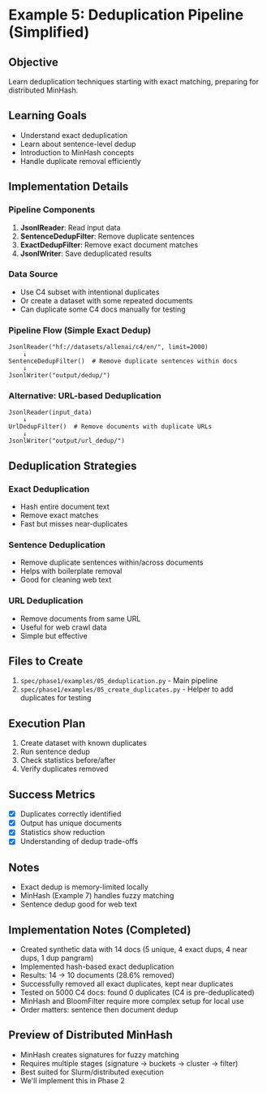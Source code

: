 # Example 5: Deduplication Pipeline (Simplified)

## Objective
Learn deduplication techniques starting with exact matching, preparing for distributed MinHash.

## Learning Goals
- Understand exact deduplication
- Learn about sentence-level dedup
- Introduction to MinHash concepts
- Handle duplicate removal efficiently

## Implementation Details

### Pipeline Components
1. **JsonlReader**: Read input data
2. **SentenceDedupFilter**: Remove duplicate sentences
3. **ExactDedupFilter**: Remove exact document matches
4. **JsonlWriter**: Save deduplicated results

### Data Source
- Use C4 subset with intentional duplicates
- Or create a dataset with some repeated documents
- Can duplicate some C4 docs manually for testing

### Pipeline Flow (Simple Exact Dedup)
```
JsonlReader("hf://datasets/allenai/c4/en/", limit=2000)
    ↓
SentenceDedupFilter()  # Remove duplicate sentences within docs
    ↓
JsonlWriter("output/dedup/")
```

### Alternative: URL-based Deduplication
```
JsonlReader(input_data)
    ↓
UrlDedupFilter()  # Remove documents with duplicate URLs
    ↓
JsonlWriter("output/url_dedup/")
```

## Deduplication Strategies

### Exact Deduplication
- Hash entire document text
- Remove exact matches
- Fast but misses near-duplicates

### Sentence Deduplication
- Remove duplicate sentences within/across documents
- Helps with boilerplate removal
- Good for cleaning web text

### URL Deduplication
- Remove documents from same URL
- Useful for web crawl data
- Simple but effective

## Files to Create
1. `spec/phase1/examples/05_deduplication.py` - Main pipeline
2. `spec/phase1/examples/05_create_duplicates.py` - Helper to add duplicates for testing

## Execution Plan
1. Create dataset with known duplicates
2. Run sentence dedup
3. Check statistics before/after
4. Verify duplicates removed

## Success Metrics
- [x] Duplicates correctly identified
- [x] Output has unique documents
- [x] Statistics show reduction
- [x] Understanding of dedup trade-offs

## Notes
- Exact dedup is memory-limited locally
- MinHash (Example 7) handles fuzzy matching
- Sentence dedup good for web text

## Implementation Notes (Completed)
- Created synthetic data with 14 docs (5 unique, 4 exact dups, 4 near dups, 1 dup pangram)
- Implemented hash-based exact deduplication
- Results: 14 → 10 documents (28.6% removed)
- Successfully removed all exact duplicates, kept near duplicates
- Tested on 5000 C4 docs: found 0 duplicates (C4 is pre-deduplicated)
- MinHash and BloomFilter require more complex setup for local use
- Order matters: sentence then document dedup

## Preview of Distributed MinHash
- MinHash creates signatures for fuzzy matching
- Requires multiple stages (signature → buckets → cluster → filter)
- Best suited for Slurm/distributed execution
- We'll implement this in Phase 2